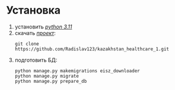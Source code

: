# Установка

1) установить [*python 3.11*](https://www.python.org/ftp/python/3.11.6/python-3.11.6-amd64.exe)
2) скачать [*проект*](https://github.com/Radislav123/kazakhstan_healthcare_1):
    ```shell
    git clone https://github.com/Radislav123/kazakhstan_healthcare_1.git
    ```
3) подготовить БД:
    ```shell
    python manage.py makemigrations eisz_downloader
    python manage.py migrate
    python manage.py prepare_db
    ```
